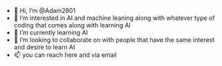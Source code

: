 - 👋 Hi, I’m @Adam2801
- 👀 I’m interested in AI and machine leaning along with whatever type of coding that comes along with learning AI
- 🌱 I’m currently learning AI
- 💞️ I’m looking to collaborate on with people that have the same interest and desire to learn AI 
- 📫 you can reach here and via email

<!---
Adam2801/Adam2801 is a ✨ special ✨ repository because its `README.md` (this file) appears on your GitHub profile.
You can click the Preview link to take a look at your changes.
--->
